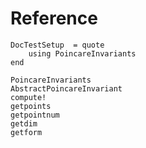 # Reference

```@meta
DocTestSetup  = quote
    using PoincareInvariants
end
```

```@docs
PoincareInvariants
AbstractPoincareInvariant
compute!
getpoints
getpointnum
getdim
getform
```
